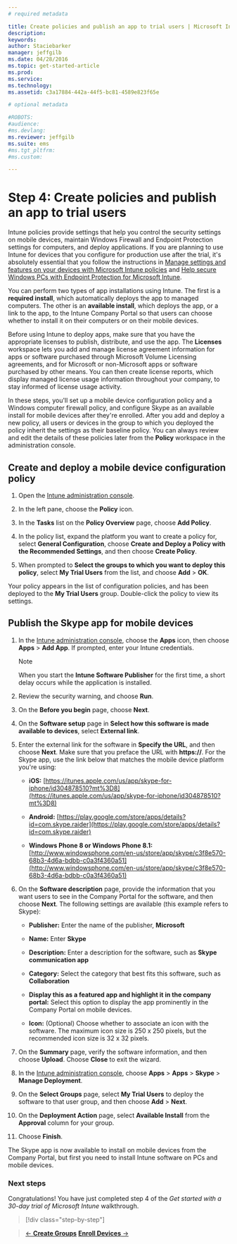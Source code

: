 ```yaml
---
# required metadata

title: Create policies and publish an app to trial users | Microsoft Intune
description:
keywords:
author: Staciebarker
manager: jeffgilb
ms.date: 04/28/2016
ms.topic: get-started-article
ms.prod:
ms.service:
ms.technology:
ms.assetid: c3a17884-442a-44f5-bc81-4589e823f65e

# optional metadata

#ROBOTS:
#audience:
#ms.devlang:
ms.reviewer: jeffgilb
ms.suite: ems
#ms.tgt_pltfrm:
#ms.custom:

---
```



# Step 4: Create policies and publish an app to trial users
Intune policies provide settings that help you control the security settings on mobile devices, maintain Windows Firewall and Endpoint Protection settings for computers, and deploy applications. If you are planning to use Intune for devices that you configure for production use after the trial, it's absolutely essential that you follow the instructions in [Manage settings and features on your devices with Microsoft Intune policies](/intune/deploy-use/manage-settings-and-features-on-your-devices-with-microsoft-intune-policies) and [Help secure Windows PCs with Endpoint Protection for Microsoft Intune](/intune/deploy-use/help-secure-windows-pcs-with-endpoint-protection-for-microsoft-intune).

You can perform two types of app installations using Intune. The first is a **required install**, which automatically deploys the app to managed computers. The other is an **available install**, which deploys the app, or a link to the app, to the Intune Company Portal so that users can choose whether to install it on their computers or on their mobile devices.

Before using Intune to deploy apps, make sure that you have the appropriate licenses to publish, distribute, and use the app. The **Licenses** workspace lets you add and manage license agreement information for apps or software purchased through Microsoft Volume Licensing agreements, and for Microsoft or non-Microsoft apps or software purchased by other means. You can then create license reports, which display managed license usage information throughout your company, to stay informed of license usage activity.

In these steps, you'll set up a mobile device configuration policy and a Windows computer firewall policy, and configure Skype as an available install for mobile devices after they're enrolled. After you add and deploy a new policy, all users or devices in the group to which you deployed the policy inherit the settings as their baseline policy. You can always review and edit the details of these policies later from the **Policy** workspace in the administration console.

## Create and deploy a mobile device configuration policy

1.  Open the [Intune administration console](https://manage.microsoft.com/).

2.  In the left pane, choose the **Policy** icon.

3.  In the **Tasks** list on the **Policy Overview** page, choose **Add Policy**.

4.  In the policy list, expand the platform you want to create a policy for, select **General Configuration**, choose **Create and Deploy a Policy with the Recommended Settings**, and then choose **Create Policy**.

5.  When prompted to **Select the groups to which you want to deploy this policy**, select **My Trial Users** from the list, and choose **Add** &gt; **OK**.

Your policy appears in the list of configuration policies, and has been deployed to the **My Trial Users** group. Double-click the policy to view its settings.

## Publish the Skype app for mobile devices

1.  In the [Intune administration console](https://manage.microsoft.com/), choose the **Apps** icon, then choose **Apps** &gt; **Add App**. If prompted, enter your Intune credentials.

    > [!NOTE]
    > When you start the **Intune Software Publisher** for the first time, a short delay occurs while the application is installed.

2.  Review the security warning, and choose **Run**.

3.  On the **Before you begin** page, choose **Next**.

4.  On the **Software setup** page in **Select how this software is made available to devices**, select **External link**.

5.  Enter the external link for the software in **Specify the URL**, and then choose **Next**. Make sure that you preface the URL with **https://**. For the Skype app, use the link below that matches the mobile device platform you're using:

    -   **iOS:** [https://itunes.apple.com/us/app/skype-for-iphone/id304878510?mt%3D8](https://itunes.apple.com/us/app/skype-for-iphone/id304878510?mt%3D8)

    -   **Android:** [https://play.google.com/store/apps/details?id=com.skype.raider](https://play.google.com/store/apps/details?id=com.skype.raider)

    -   **Windows Phone 8 or Windows Phone 8.1:** [http://www.windowsphone.com/en-us/store/app/skype/c3f8e570-68b3-4d6a-bdbb-c0a3f4360a51](http://www.windowsphone.com/en-us/store/app/skype/c3f8e570-68b3-4d6a-bdbb-c0a3f4360a51)

6.  On the **Software description** page, provide the information that you want users to see in the Company Portal for the software, and then choose **Next**. The following settings are available (this example refers to Skype):

    -   **Publisher:** Enter the name of the publisher, **Microsoft**

    -   **Name:** Enter **Skype**

    -   **Description:** Enter a description for the software, such as **Skype communication app**

    -   **Category:** Select the category that best fits this software, such as **Collaboration**

    -   **Display this as a featured app and highlight it in the company portal:** Select this option to display the app prominently in the Company Portal on mobile devices.

    -   **Icon:**  (Optional) Choose whether to associate an icon with the software. The maximum icon size is 250 x 250 pixels, but the recommended icon size is 32 x 32 pixels.

7.  On the **Summary** page, verify the software information, and then choose **Upload**. Choose **Close** to exit the wizard.

8.  In the [Intune administration console](https://manage.microsoft.com/), choose **Apps** &gt; **Apps** &gt; **Skype** &gt; **Manage Deployment**.

9. On the **Select Groups** page, select **My Trial Users** to deploy the software to that user group, and then choose **Add** &gt; **Next**.

10. On the **Deployment Action** page, select **Available Install** from the **Approval** column for your group.

11. Choose **Finish**.

The Skype app is now available to install on mobile devices from the Company Portal, but first you need to install Intune software on PCs and mobile devices.

### Next steps
Congratulations! You have just completed step 4 of the *Get started with a 30-day trial of Microsoft Intune* walkthrough.

>[!div class="step-by-step"]

>[&larr; **Create Groups**](.\get-started-with-a-30-day-trial-of-microsoft-intune-step-3.md)     [**Enroll Devices** &rarr;](.\get-started-with-a-30-day-trial-of-microsoft-intune-step-5.md)  
